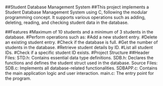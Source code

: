 ##Student Database Management System
##This project implements a Student Database Management System using C, following the modular programming concept. It supports various operations such as adding, deleting, reading, and checking student data in the database.

##Features
#Maximum of 10 students and a minimum of 3 students in the database.
#Perform operations such as:
#Add a new student entry.
#Delete an existing student entry.
#Check if the database is full.
#Get the number of students in the database.
#Retrieve student details by ID.
#List all student IDs.
#Check if a specific student ID exists.
#Project Structure
##Header Files:
STD.h: Contains essential data type definitions.
SDB.h: Declares the functions and defines the student struct used in the database.
Source Files:
SDB.c: Implements all database-related functionalities.
SDBAPP.c: Contains the main application logic and user interaction.
main.c: The entry point for the program.
